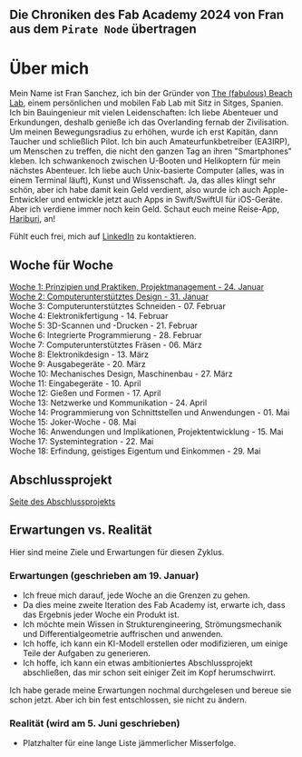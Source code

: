 ## Die Chroniken des Fab Academy 2024 von Fran aus dem `Pirate Node` übertragen

# Über mich
Mein Name ist Fran Sanchez, ich bin der Gründer von [The (fabulous) Beach Lab](http://beachlab.org), einem persönlichen und mobilen Fab Lab mit Sitz in Sitges, Spanien. Ich bin Bauingenieur mit vielen Leidenschaften: Ich liebe Abenteuer und Erkundungen, deshalb genieße ich das Overlanding fernab der Zivilisation. Um meinen Bewegungsradius zu erhöhen, wurde ich erst Kapitän, dann Taucher und schließlich Pilot. Ich bin auch Amateurfunkbetreiber (EA3IRP), um Menschen zu treffen, die nicht den ganzen Tag an ihren "Smartphones" kleben. Ich schwankenoch zwischen U-Booten und Helikoptern für mein nächstes Abenteuer. Ich liebe auch Unix-basierte Computer (alles, was in einem Terminal läuft), Kunst und Wissenschaft. Ja, das alles klingt sehr schön, aber ich habe damit kein Geld verdient, also wurde ich auch Apple-Entwickler und entwickle jetzt auch Apps in Swift/SwiftUI für iOS-Geräte. Aber ich verdiene immer noch kein Geld. Schaut euch meine Reise-App, [Hariburi](https://apps.apple.com/us/app/hariburi/id1599749190), an!

Fühlt euch frei, mich auf [LinkedIn](https://www.linkedin.com/in/fsancheza/) zu kontaktieren.

## Woche für Woche
[Woche 1: Prinzipien und Praktiken, Projektmanagement - 24. Januar](w01-de.md)  
[Woche 2: Computerunterstütztes Design - 31. Januar](w02-de.md)   
Woche 3: Computerunterstütztes Schneiden - 07. Februar    
Woche 4: Elektronikfertigung - 14. Februar    
Woche 5: 3D-Scannen und -Drucken - 21. Februar    
Woche 6: Integrierte Programmierung - 28. Februar    
Woche 7: Computerunterstütztes Fräsen - 06. März    
Woche 8: Elektronikdesign - 13. März    
Woche 9: Ausgabegeräte - 20. März    
Woche 10: Mechanisches Design, Maschinenbau - 27. März    
Woche 11: Eingabegeräte - 10. April    
Woche 12: Gießen und Formen - 17. April    
Woche 13: Netzwerke und Kommunikation - 24. April    
Woche 14: Programmierung von Schnittstellen und Anwendungen - 01. Mai    
Woche 15: Joker-Woche - 08. Mai    
Woche 16: Anwendungen und Implikationen, Projektentwicklung - 15. Mai    
Woche 17: Systemintegration - 22. Mai    
Woche 18: Erfindung, geistiges Eigentum und Einkommen - 29. Mai  

## Abschlussprojekt
[Seite des Abschlussprojekts](final-de.md)

## Erwartungen vs. Realität

Hier sind meine Ziele und Erwartungen für diesen Zyklus.

### Erwartungen (geschrieben am 19. Januar)
- Ich freue mich darauf, jede Woche an die Grenzen zu gehen.
- Da dies meine zweite Iteration des Fab Academy ist, erwarte ich, dass das Ergebnis jeder Woche ein Produkt ist.
- Ich möchte mein Wissen in Strukturengineering, Strömungsmechanik und Differentialgeometrie auffrischen und anwenden.
- Ich hoffe, ich kann ein KI-Modell erstellen oder modifizieren, um einige Teile der Aufgaben zu generieren.
- Ich hoffe, ich kann ein etwas ambitioniertes Abschlussprojekt abschließen, das mir schon seit einiger Zeit im Kopf herumschwirrt.

Ich habe gerade meine Erwartungen nochmal durchgelesen und bereue sie schon jetzt. Aber ich bin fest entschlossen, sie nicht zu ändern.

### Realität (wird am 5. Juni geschrieben)

- Platzhalter für eine lange Liste jämmerlicher Misserfolge.

